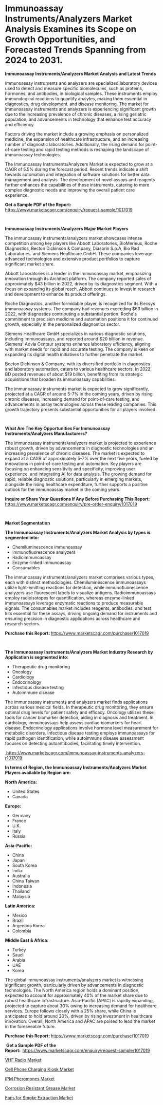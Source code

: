 <p><h1>Immunoassay Instruments/Analyzers Market Analysis Examines its Scope on Growth Opportunities, and Forecasted Trends Spanning from 2024 to 2031.</h1></p><p><strong>Immunoassay Instruments/Analyzers Market Analysis and Latest Trends</strong></p>
<p><p>Immunoassay instruments and analyzers are specialized laboratory devices used to detect and measure specific biomolecules, such as proteins, hormones, and antibodies, in biological samples. These instruments employ immunological reactions to quantify analytes, making them essential in diagnostics, drug development, and disease monitoring. The market for immunoassay instruments and analyzers is experiencing significant growth due to the increasing prevalence of chronic diseases, a rising geriatric population, and advancements in technology that enhance test accuracy and efficiency.</p><p>Factors driving the market include a growing emphasis on personalized medicine, the expansion of healthcare infrastructure, and an increasing number of diagnostic laboratories. Additionally, the rising demand for point-of-care testing and rapid testing methods is reshaping the landscape of immunoassay technologies.</p><p>The Immunoassay Instruments/Analyzers Market is expected to grow at a CAGR of 5.5% during the forecast period. Recent trends indicate a shift towards automation and integration of software solutions for better data management and analysis. The development of novel assays and reagents further enhances the capabilities of these instruments, catering to more complex diagnostic needs and improving the overall patient care experience.</p></p>
<p><strong>Get a Sample PDF of the Report:&nbsp;</strong> <a href="https://www.marketscagr.com/enquiry/request-sample/1017019">https://www.marketscagr.com/enquiry/request-sample/1017019</a></p>
<p>&nbsp;</p>
<p><strong>Immunoassay Instruments/Analyzers Major Market Players</strong></p>
<p><p>The immunoassay instruments/analyzers market showcases intense competition among key players like Abbott Laboratories, BioMerieux, Roche Diagnostics, Becton Dickinson & Company, Diasorin S.p.A, Bio Rad Laboratories, and Siemens Healthcare GmbH. These companies leverage advanced technologies and extensive product portfolios to capture significant market share.</p><p>Abbott Laboratories is a leader in the immunoassay market, emphasizing innovation through its Architect platform. The company reported sales of approximately $43 billion in 2022, driven by its diagnostics segment. With a focus on expanding its global reach, Abbott continues to invest in research and development to enhance its product offerings.</p><p>Roche Diagnostics, another formidable player, is recognized for its Elecsys immunoassay systems. The company had revenues exceeding $63 billion in 2022, with diagnostics contributing a substantial portion. Roche's commitment to precision medicine and automation positions it for continued growth, especially in the personalized diagnostics sector.</p><p>Siemens Healthcare GmbH specializes in various diagnostic solutions, including immunoassays, and reported around $20 billion in revenue. Siemens' Advia Centaur systems enhance laboratory efficiency, aligning with market needs for rapid and accurate testing. The company is keen on expanding its digital health initiatives to further penetrate the market.</p><p>Becton Dickinson & Company, with its diversified portfolio in diagnostics and laboratory automation, caters to various healthcare sectors. In 2022, BD posted revenues of about $19 billion, benefiting from its strategic acquisitions that broaden its immunoassay capabilities.</p><p>The immunoassay instruments market is expected to grow significantly, projected at a CAGR of around 5-7% in the coming years, driven by rising chronic diseases, increasing demand for point-of-care testing, and advancements in assay technologies across these leading companies. This growth trajectory presents substantial opportunities for all players involved.</p></p>
<p>&nbsp;</p>
<p><strong>What Are The Key Opportunities For Immunoassay Instruments/Analyzers Manufacturers?</strong></p>
<p><p>The immunoassay instruments/analyzers market is projected to experience robust growth, driven by advancements in diagnostic technologies and an increasing prevalence of chronic diseases. The market is expected to expand at a CAGR of approximately 5-7% over the next five years, fueled by innovations in point-of-care testing and automation. Key players are focusing on enhancing sensitivity and specificity, improving user experience, and integrating AI for data analysis. The growing demand for rapid, reliable diagnostic solutions, particularly in emerging markets, alongside the rising healthcare expenditure, further supports a positive outlook for the immunoassay market in the coming years.</p></p>
<p><strong>Inquire or Share Your Questions If Any Before Purchasing This Report:</strong> <a href="https://www.marketscagr.com/enquiry/pre-order-enquiry/1017019">https://www.marketscagr.com/enquiry/pre-order-enquiry/1017019</a></p>
<p>&nbsp;</p>
<p><strong>Market Segmentation</strong></p>
<p><strong>The Immunoassay Instruments/Analyzers Market Analysis by types is segmented into:</strong></p>
<p><ul><li>Chemiluminescence immunoassay</li><li>Immunofluorescence analyzers</li><li>Radioimmunoassay</li><li>Enzyme-linked Immunoassay</li><li>Consumables</li></ul></p>
<p><p>The immunoassay instruments/analyzers market comprises various types, each with distinct methodologies. Chemiluminescence immunoassays utilize light-emitting reactions for detection, while immunofluorescence analyzers use fluorescent labels to visualize antigens. Radioimmunoassays employ radioisotopes for quantification, whereas enzyme-linked immunoassays leverage enzymatic reactions to produce measurable signals. The consumables market includes reagents, antibodies, and test kits essential for these assays, driving ongoing demand for instruments and ensuring precision in diagnostic applications across healthcare and research sectors.</p></p>
<p><strong>Purchase this Report:&nbsp;</strong><a href="https://www.marketscagr.com/purchase/1017019">https://www.marketscagr.com/purchase/1017019</a></p>
<p>&nbsp;</p>
<p><strong>The Immunoassay Instruments/Analyzers Market Industry Research by Application is segmented into:</strong></p>
<p><ul><li>Therapeutic drug monitoring</li><li>Oncology</li><li>Cardiology</li><li>Endocrinology</li><li>Infectious disease testing</li><li>Autoimmune disease</li></ul></p>
<p><p>The immunoassay instruments and analyzers market finds applications across various medical fields. In therapeutic drug monitoring, they ensure optimal drug levels for patient safety and efficacy. Oncology utilizes these tools for cancer biomarker detection, aiding in diagnosis and treatment. In cardiology, immunoassays help assess cardiac biomarkers for heart disease. Endocrinology applications involve hormone level measurement for metabolic disorders. Infectious disease testing employs immunoassays for rapid pathogen identification, while autoimmune disease assessment focuses on detecting autoantibodies, facilitating timely intervention.</p></p>
<p><a href="https://www.marketscagr.com/immunoassay-instruments-analyzers-r1017019">&nbsp;https://www.marketscagr.com/immunoassay-instruments-analyzers-r1017019</a></p>
<p><strong>In terms of Region, the Immunoassay Instruments/Analyzers Market Players available by Region are:</strong></p>
<p>
    <p> <strong> North America: </strong>
        <ul>
            <li>United States</li>
            <li>Canada</li>
        </ul>
        </p> 
    <p> <strong> Europe: </strong>
        <ul>
            <li>Germany</li>
            <li>France</li>
            <li>U.K.</li>
            <li>Italy</li>
            <li>Russia</li>
        </ul>
        </p> 
    <p> <strong> Asia-Pacific: </strong>
        <ul>
            <li>China</li>
            <li>Japan</li>
            <li>South Korea</li>
            <li>India</li>
            <li>Australia</li>
            <li>China Taiwan</li>
            <li>Indonesia</li>
            <li>Thailand</li>
            <li>Malaysia</li>
        </ul>
        </p> 
    <p> <strong> Latin America: </strong>
        <ul>
            <li>Mexico</li>
            <li>Brazil</li>
            <li>Argentina Korea</li>
            <li>Colombia</li>
        </ul>
        </p> 
    <p> <strong> Middle East & Africa: </strong>
        <ul>
            <li>Turkey</li>
            <li>Saudi</li>
            <li>Arabia</li>
            <li>UAE</li>
            <li>Korea</li>
        </ul>
    </p>
    </p>
<p><p>The global immunoassay instruments/analyzers market is witnessing significant growth, particularly driven by advancements in diagnostic technologies. The North America region holds a dominant position, expected to account for approximately 40% of the market share due to robust healthcare infrastructure. Asia-Pacific (APAC) is rapidly expanding, projected to capture about 30% owing to increasing demand for healthcare services. Europe follows closely with a 25% share, while China is anticipated to hold around 20%, driven by rising investment in healthcare innovation. Overall, North America and APAC are poised to lead the market in the foreseeable future.</p></p>
<p><strong>Purchase this Report: </strong><a href="https://www.marketscagr.com/purchase/1017019">https://www.marketscagr.com/purchase/1017019</a></p>
<p>&nbsp;<strong>Get a Sample PDF of the Report:&nbsp;&nbsp;</strong><a href="https://www.marketscagr.com/enquiry/request-sample/1017019">https://www.marketscagr.com/enquiry/request-sample/1017019</a></p>
<p><strong></strong></p>
<p><p><a href="https://medium.com/@philipwolf61/this-report-on-vhf-radio-market-is-a-comprehensive-analysis-of-market-shares-strategies-86f0ce909966">VHF Radio Market</a></p><p><a href="https://medium.com/@bon-bar/this-cell-phone-charging-kiosk-market-research-report-evaluates-the-key-market-trends-drivers-188a21f5991f">Cell Phone Charging Kiosk Market</a></p><p><a href="https://www.linkedin.com/pulse/ipm-pheromones-market-analysis-report-global-insights-region-5yhme?trackingId=CtwL7ovgRAeweEa4KwkzEg%3D%3D">IPM Pheromones Market</a></p><p><a href="https://issuu.com/reportprime-2/docs/corrosion-resistant-grease-market-s_f4de2ac4d03361">Corrosion Resistant Grease Market</a></p><p><a href="https://www.linkedin.com/pulse/global-fans-smoke-extraction-market-exploring-share-trends-mtlke?trackingId=ejCaErPZQgKBAjMSlGVvzA%3D%3D">Fans for Smoke Extraction Market</a></p></p>